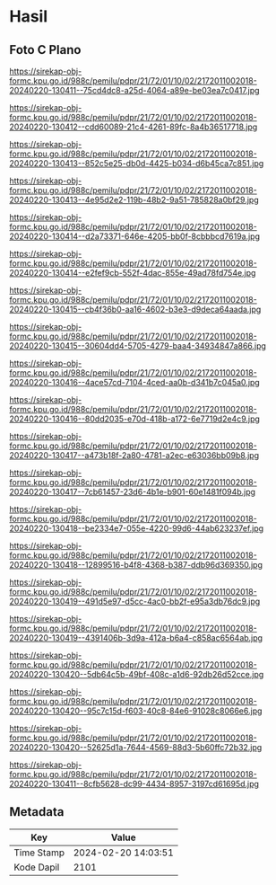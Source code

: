 # Hasil

## Foto C Plano

https://sirekap-obj-formc.kpu.go.id/988c/pemilu/pdpr/21/72/01/10/02/2172011002018-20240220-130411--75cd4dc8-a25d-4064-a89e-be03ea7c0417.jpg

https://sirekap-obj-formc.kpu.go.id/988c/pemilu/pdpr/21/72/01/10/02/2172011002018-20240220-130412--cdd60089-21c4-4261-89fc-8a4b36517718.jpg

https://sirekap-obj-formc.kpu.go.id/988c/pemilu/pdpr/21/72/01/10/02/2172011002018-20240220-130413--852c5e25-db0d-4425-b034-d6b45ca7c851.jpg

https://sirekap-obj-formc.kpu.go.id/988c/pemilu/pdpr/21/72/01/10/02/2172011002018-20240220-130413--4e95d2e2-119b-48b2-9a51-785828a0bf29.jpg

https://sirekap-obj-formc.kpu.go.id/988c/pemilu/pdpr/21/72/01/10/02/2172011002018-20240220-130414--d2a73371-646e-4205-bb0f-8cbbbcd7619a.jpg

https://sirekap-obj-formc.kpu.go.id/988c/pemilu/pdpr/21/72/01/10/02/2172011002018-20240220-130414--e2fef9cb-552f-4dac-855e-49ad78fd754e.jpg

https://sirekap-obj-formc.kpu.go.id/988c/pemilu/pdpr/21/72/01/10/02/2172011002018-20240220-130415--cb4f36b0-aa16-4602-b3e3-d9deca64aada.jpg

https://sirekap-obj-formc.kpu.go.id/988c/pemilu/pdpr/21/72/01/10/02/2172011002018-20240220-130415--30604dd4-5705-4279-baa4-34934847a866.jpg

https://sirekap-obj-formc.kpu.go.id/988c/pemilu/pdpr/21/72/01/10/02/2172011002018-20240220-130416--4ace57cd-7104-4ced-aa0b-d341b7c045a0.jpg

https://sirekap-obj-formc.kpu.go.id/988c/pemilu/pdpr/21/72/01/10/02/2172011002018-20240220-130416--80dd2035-e70d-418b-a172-6e7719d2e4c9.jpg

https://sirekap-obj-formc.kpu.go.id/988c/pemilu/pdpr/21/72/01/10/02/2172011002018-20240220-130417--a473b18f-2a80-4781-a2ec-e63036bb09b8.jpg

https://sirekap-obj-formc.kpu.go.id/988c/pemilu/pdpr/21/72/01/10/02/2172011002018-20240220-130417--7cb61457-23d6-4b1e-b901-60e1481f094b.jpg

https://sirekap-obj-formc.kpu.go.id/988c/pemilu/pdpr/21/72/01/10/02/2172011002018-20240220-130418--be2334e7-055e-4220-99d6-44ab623237ef.jpg

https://sirekap-obj-formc.kpu.go.id/988c/pemilu/pdpr/21/72/01/10/02/2172011002018-20240220-130418--12899516-b4f8-4368-b387-ddb96d369350.jpg

https://sirekap-obj-formc.kpu.go.id/988c/pemilu/pdpr/21/72/01/10/02/2172011002018-20240220-130419--491d5e97-d5cc-4ac0-bb2f-e95a3db76dc9.jpg

https://sirekap-obj-formc.kpu.go.id/988c/pemilu/pdpr/21/72/01/10/02/2172011002018-20240220-130419--4391406b-3d9a-412a-b6a4-c858ac6564ab.jpg

https://sirekap-obj-formc.kpu.go.id/988c/pemilu/pdpr/21/72/01/10/02/2172011002018-20240220-130420--5db64c5b-49bf-408c-a1d6-92db26d52cce.jpg

https://sirekap-obj-formc.kpu.go.id/988c/pemilu/pdpr/21/72/01/10/02/2172011002018-20240220-130420--95c7c15d-f603-40c8-84e6-91028c8066e6.jpg

https://sirekap-obj-formc.kpu.go.id/988c/pemilu/pdpr/21/72/01/10/02/2172011002018-20240220-130420--52625d1a-7644-4569-88d3-5b60ffc72b32.jpg

https://sirekap-obj-formc.kpu.go.id/988c/pemilu/pdpr/21/72/01/10/02/2172011002018-20240220-130411--8cfb5628-dc99-4434-8957-3197cd61695d.jpg


## Metadata

| Key        | Value               |
| ---------- | ------------------- |
| Time Stamp | 2024-02-20 14:03:51 |
| Kode Dapil | 2101                |



